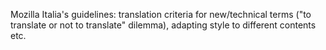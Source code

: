 Mozilla Italia's guidelines: translation criteria for new/technical terms ("to translate or not to translate" dilemma), adapting style to different contents etc.

